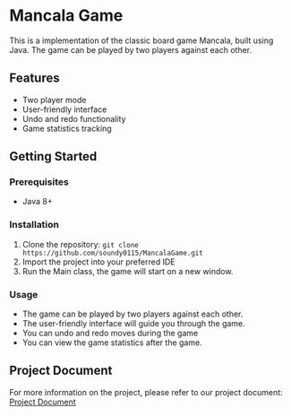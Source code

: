 # Mancala Game

This is a implementation of the classic board game Mancala, built using Java. The game can be played by two players against each other.

## Features
- Two player mode
- User-friendly interface
- Undo and redo functionality
- Game statistics tracking

## Getting Started

### Prerequisites
- Java 8+

### Installation
1. Clone the repository: `git clone https://github.com/soundy0115/MancalaGame.git`
2. Import the project into your preferred IDE
3. Run the Main class, the game will start on a new window.

### Usage
- The game can be played by two players against each other.
- The user-friendly interface will guide you through the game.
- You can undo and redo moves during the game
- You can view the game statistics after the game.

## Project Document

For more information on the project, please refer to our project document:
[Project Document](https://docs.google.com/document/d/1Kv5_cxmxIRRW59xz4Oj1XnlGLxspyJKVmqm6qDvMeDo/edit?usp=sharing)
